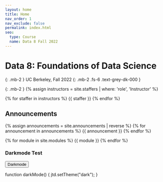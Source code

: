 ```yaml
---
layout: home
title: Home
nav_order: 1
nav_exclude: false
permalink: index.html
seo:
  type: Course
  name: Data 8 Fall 2022
---
```


# Data 8: Foundations of Data Science

{: .mb-2 }
UC Berkeley, Fall 2022
{: .mb-2 .fs-6 .text-grey-dk-000 }

{: .mb-2 }
{% assign instructors = site.staffers | where: 'role', 'Instructor' %}
<div class="role flex">
  {% for staffer in instructors %}
  {{ staffer }}
  {% endfor %}
</div>

## Announcements

{% assign announcements = site.announcements | reverse %}
{% for announcement in announcements %}
{{ announcement }}
{% endfor %}

{% for module in site.modules %}
{{ module }}
{% endfor %}


### Darkmode Test

<form>
  <button onclick="darkMode()">Darkmode</button>
</form>

  function darkMode() {
    jtd.setTheme("dark");
  }

<script>

</script>
